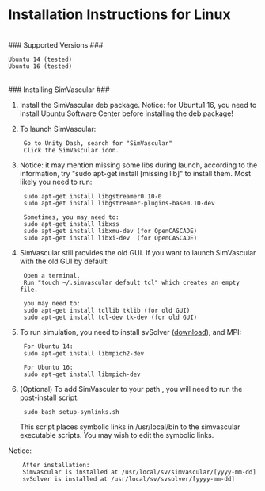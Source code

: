 # Installation Instructions for Linux #

<br>
### Supported Versions ###
	
	Ubuntu 14 (tested)
	Ubuntu 16 (tested)

<br>
### Installing SimVascular ###

1. Install the SimVascular deb package. Notice: for Ubuntu1 16, you need to install Ubuntu Software Center before installing the deb package!

2. To launch SimVascular:

		Go to Unity Dash, search for "SimVascular"
		Click the SimVascular icon.

3. Notice: it may mention missing some libs during launch, according to the information, try "sudo apt-get install [missing lib]" to install them. Most likely you need to run:

		sudo apt-get install libgstreamer0.10-0
		sudo apt-get install libgstreamer-plugins-base0.10-dev

		Sometimes, you may need to:
		sudo apt-get install libxss
		sudo apt-get install libxmu-dev (for OpenCASCADE)
		sudo apt-get install libxi-dev  (for OpenCASCADE)

4. SimVascular still provides the old GUI. If you want to launch SimVascular with the old GUI by default:

		Open a terminal.
		Run "touch ~/.simvascular_default_tcl" which creates an empty file.

		you may need to:
		sudo apt-get install tcllib tklib (for old GUI)
		sudo apt-get install tcl-dev tk-dev (for old GUI)

5. To run simulation, you need to install svSolver (<a href="https://simtk.org/project/xml/downloads.xml?group_id=188" target="_blank">download</a>), and MPI:

		For Ubuntu 14:		
		sudo apt-get install libmpich2-dev

		For Ubuntu 16:
		sudo apt-get install libmpich-dev

6. (Optional) To add SimVascular to your path , you will need to run the post-install script:

		sudo bash setup-symlinks.sh
		
	This script places symbolic links in /usr/local/bin to the simvascular executable scripts. You may wish to edit the symbolic links.

Notice: 

		After installation:
		Simvascular is installed at /usr/local/sv/simvascular/[yyyy-mm-dd]
		svSolver is installed at /usr/local/sv/svsolver/[yyyy-mm-dd]

<br>
<br>
<br>
